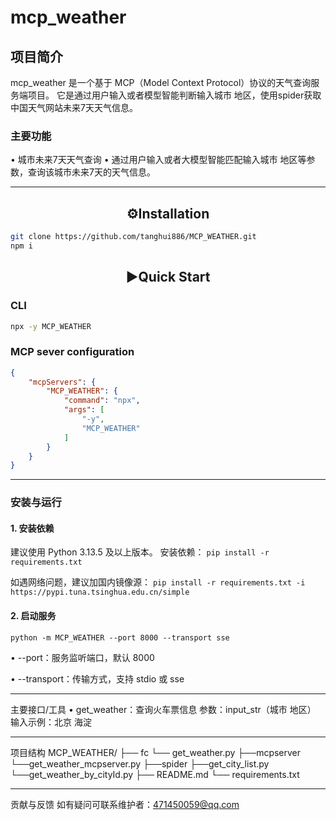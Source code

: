 # mcp_weather

## 项目简介

mcp_weather 是一个基于 MCP（Model Context Protocol）协议的天气查询服务端项目。
它是通过用户输入或者模型智能判断输入城市 地区，使用spider获取中国天气网站未来7天天气信息。

### 主要功能

•	城市未来7天天气查询
•	通过用户输入或者大模型智能匹配输入城市 地区等参数，查询该城市未来7天的天气信息。
________________________________________
## <div align="center">⚙️Installation</div>

~~~bash
git clone https://github.com/tanghui886/MCP_WEATHER.git
npm i
~~~


## <div align="center">▶️Quick Start</div>

### CLI
~~~bash
npx -y MCP_WEATHER
~~~

### MCP sever configuration

~~~json
{
    "mcpServers": {
        "MCP_WEATHER": {
            "command": "npx",
            "args": [
                "-y",
                "MCP_WEATHER"
            ]
        }
    }
}
~~~
________________________________________
### 安装与运行

#### 1. 安装依赖

建议使用 Python 3.13.5 及以上版本。
安装依赖：
`pip install -r requirements.txt`

如遇网络问题，建议加国内镜像源：
`pip install -r requirements.txt -i https://pypi.tuna.tsinghua.edu.cn/simple`

#### 2. 启动服务

`python -m MCP_WEATHER --port 8000 --transport sse`

•	--port：服务监听端口，默认 8000

•	--transport：传输方式，支持 stdio 或 sse
________________________________________
主要接口/工具
•	get_weather：查询火车票信息
		参数：input_str（城市 地区）
		输入示例：北京 海淀
________________________________________
项目结构
MCP_WEATHER/
├── fc
		└── get_weather.py
├──mcpserver
		└──get_weather_mcpserver.py
├──spider
		├──get_city_list.py
		└──get_weather_by_cityId.py
├── README.md
└── requirements.txt
________________________________________
贡献与反馈
如有疑问可联系维护者：471450059@qq.com

